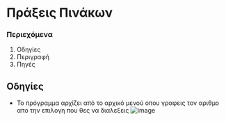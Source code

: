 # Πράξεις Πινάκων
### Περιεχόμενα
1. Οδηγίες
2. Περιγραφή
3. Πηγές


## Οδηγίες
- Το πρόγραμμα αρχίζει από το αρχικό μενού οπου γραφεις τον αριθμο απο την επιλογη που θες να διαλεξεις
![image](https://user-images.githubusercontent.com/97043061/150507535-1505374a-5cd1-4762-814a-806d5c2a1e81.png)
